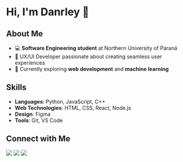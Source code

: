 # Hi, I'm Danrley 👋

## About Me

- 💻 **Software Engineering student** at Northern University of Paraná
- 🎨 UX/UI Developer passionate about creating seamless user experiences
- 🌱 Currently exploring **web development** and **machine learning**

## Skills

- **Languages**: Python, JavaScript, C++
- **Web Technologies**: HTML, CSS, React, Node.js
- **Design**: Figma
- **Tools**: Git, VS Code

## Connect with Me

  <a href="https://instagram.com/danrleyof/" target="_blank"><img src="https://img.shields.io/badge/-Instagram-%23E4405F?style=for-the-badge&logo=instagram&logoColor=white" target="_blank"></a>
 <a href="https://discord.com/users/1100783241427943454" target="_blank"><img src="https://img.shields.io/badge/Discord-7289DA?style=for-the-badge&logo=discord&logoColor=white" target="_blank"></a> 
  <a href = "mailto:wellingtondanrleygmr@gmail.com"><img src="https://img.shields.io/badge/-Gmail-%23333?style=for-the-badge&logo=gmail&logoColor=white" target="_blank"></a>
